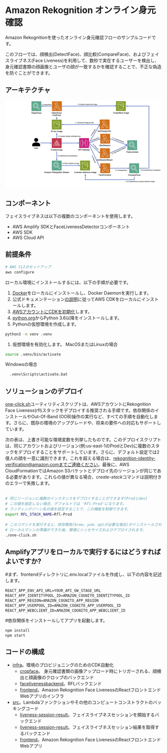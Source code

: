 # Amazon Rekognition オンライン身元確認

Amazon Rekognitionを使ったオンライン身元確認フローのサンプルコードです。

このフローでは、顔検出(DetectFace)、顔比較(CompareFace)、およびフェイスライブネス(Face Liveness)を利用して、数秒で実在するユーザーを検出し、身元確認書類の顔画像とユーザの顔が一致するかを確認することで、不正な偽造を防ぐことができます。

## アーキテクチャ

![アーキテクチャ](./imgs/architecture.png)

## コンポーネント
フェイスライブネスは以下の複数のコンポーネントを使用します。

* AWS Amplify SDKとFaceLivenessDetectorコンポーネント
* AWS SDK
* AWS Cloud API

## 前提条件

```sh
# AWS CLIのセットアップ
aws configure
```

ローカル環境にインストールするには、以下の手順が必要です。

1. [Docker](https://www.docker.com/ja-jp/)をローカルにインストールし、Docker Daemonを実行します。
1. 公式ドキュメンテーション[の説明](https://docs.aws.amazon.com/cdk/latest/guide/getting_started.html)に従ってAWS CDKをローカルにインストールします。
1. [AWSアカウントにCDKを初期化](https://github.com/aws/aws-cdk/blob/master/design/cdk-bootstrap.md)します。
1. [python.org](http://python.org/)からPython 3.6以降をインストールします。
1. Pythonの仮想環境を作成します。
  ```sh
  python3 -m venv .venv
  ```

1. 仮想環境を有効化します。
  MacOSまたはLinuxの場合
  ```sh
  source .venv/bin/activate
  ```
  Windowsの場合
  ```sh
    .venv\Scripts\activate.bat
  ```

## ソリューションのデプロイ

[one-click.sh](https://github.com/aws-samples/amazon-rekognition-face-liveness/blob/main/one-click.sh)ユーティリティスクリプトは、AWSアカウントにRekognition Face Liveness(rfl)スタックをデプロイする推奨される手順です。依存関係のインストールやOut-Of-Band (OOB)操作の実行など、すべての手順を自動化します。さらに、既存の環境のアップグレードや、将来の要件への対応もサポートしています。

次の表は、上書き可能な環境変数を列挙したものです。このデプロイスクリプトは、同じアカウントおよびリージョン(例:us-east-1のProdとDev)に複数のスタックをデプロイすることをサポートしています。さらに、デフォルト設定では2億人の顔を一意に識別できます。これを超える場合は、rekognition-identity-verification@amazon.comまでご連絡ください。最後に、AWS CloudFormationではAmazon S3バケットとデプロイ先のリージョンが同じである必要があります。これらの値が異なる場合、*create-stack*コマンドは説明付きのエラーで失敗します。

```sh

# 同じリージョンに複数のインスタンスをデプロイすることができます(Prodとdev)
# この値を設定しない場合、デフォルトでは 'Rfl-Prod'になります。
# ランディングゾーン名の値を設定することで、この機能を制御できます。
export RFL_STACK_NAME=Rfl-Prod

# このコマンドを実行すると、依存関係(brew、yum、aptが必要な場合)がインストールされます。
# ローカルマシンの準備ができた後、環境にシンセサイズおよびデプロイされます。
./one-click.sh
```

## Amplifyアプリをローカルで実行するにはどうすればよいですか?
#まず、frontendディレクトリに.env.localファイルを作成し、以下の内容を記述します。

```
REACT_APP_ENV_API_URL=YOUR_API_GW_STAGE_URL
REACT_APP_IDENTITYPOOL_ID=AMAZON_COGNITO_IDENTITYPOOL_ID
REACT_APP_REGION=AMAZON_COGNITO_APP_REGION 
REACT_APP_USERPOOL_ID=AMAZON_COGNITO_APP_USERPOOL_ID
REACT_APP_WEBCLIENT_ID=AMAZON_COGNITO_APP_WEBCLIENT_ID
```

#依存関係をインストールしてアプリを起動します。

```
npm install
npm start
```

## コードの構成

- [infra](infra)。環境のプロビジョニングのためのCDK自動化
  - [cropface](infra/cropface/)。 身元確認書類の画像アップロード時にトリガーされる、顔検出と顔画像のクロップのバックエンド
  - [facelivenessbackend](infra/facelivenessbackend/)。RFLバックエンド
  - [frontend](infra/frontend/)。Amazon Rekognition Face LivenessのReactフロントエンドWebアプリのインフラ
- [src](src)。Lambdaファンクションやその他のコンピュートコンストラクトのバッキングコード
  - [liveness-session-result](src/backend/start-liveness-session/)。フェイスライブネスセッションを開始するバックエンド
  - [liveness-session-result](src/backend/liveness-session-result/)。フェイスライブネスセッション結果を取得するバックエンド  
  - [frontend](src/frontend)。Amazon Rekognition Face LivenessのReactフロントエンドWebアプリ